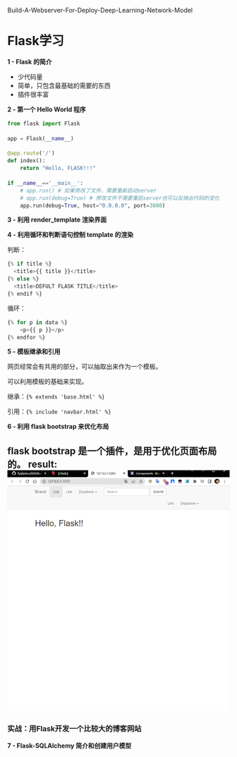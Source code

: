 Build-A-Webserver-For-Deploy-Deep-Learning-Network-Model

# Flask学习

**1 - Flask 的简介**
- 少代码量
- 简单，只包含最基础的需要的东西
- 插件很丰富

****2 - 第一个 Hello World 程序****
```python
from flask import Flask

app = Flask(__name__)

@app.route('/')
def index():
    return "Hello, FLASK!!!"

if __name__=='__main__':
    # app.run() # 如果修改了文件，需要重新启动server
    # app.run(debug=True) # 修改文件不需要重启server也可以反映出代码的变化
    app.run(debug=True, host="0.0.0.0", port=3000)
```

****3 - 利用 render_template 渲染界面****

****4 - 利用循环和判断语句控制 template 的渲染****

判断：

```python
{% if title %}
  <title>{{ title }}</title>
{% else %}
  <title>DEFULT FLASK TITLE</title>
{% endif %}
```

循环：

```python
{% for p in data %}
	<p>{{ p }}</p>
{% endfor %}
```

****5 - 模板继承和引用****

网页经常会有共用的部分，可以抽取出来作为一个模板。

可以利用模板的基础来实现。

继承：`{% extends 'base.html' %}`

引用：`{% include 'navbar.html' %}`

****6 - 利用 flask bootstrap 来优化布局****

****flask bootstrap 是一个插件，是用于优化页面布局的。****
result:
![img.png](img.png)
---

### 实战：用Flask开发一个比较大的博客网站

****7 - Flask-SQLAlchemy 简介和创建用户模型****

